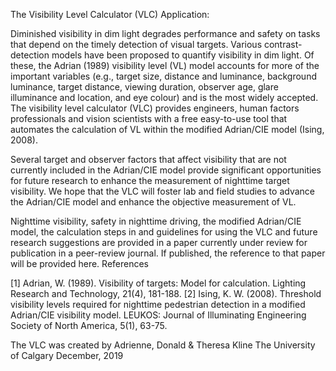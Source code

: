 The Visibility Level Calculator (VLC) Application:

Diminished visibility in dim light degrades performance and safety on tasks that depend on the timely detection of visual targets. Various contrast-detection models have been proposed to quantify visibility in dim light. Of these, the Adrian (1989) visibility level (VL) model accounts for more of the important variables (e.g., target size, distance and luminance, background luminance, target distance, viewing duration, observer age, glare illuminance and location, and eye colour) and is the most widely accepted. The visibility level calculator (VLC) provides engineers, human factors professionals and vision scientists with a free easy-to-use tool that automates the calculation of VL within the modified Adrian/CIE model (Ising, 2008).

Several target and observer factors that affect visibility that are not currently included in the Adrian/CIE model provide significant opportunities for future research to enhance the measurement of nighttime target visibility. We hope that the VLC will foster lab and field studies to advance the Adrian/CIE model and enhance the objective measurement of VL.

Nighttime visibility, safety in nighttime driving, the modified Adrian/CIE model, the calculation steps in and guidelines for using the VLC and future research suggestions are provided in a paper currently under review for publication in a peer-review journal. If published, the reference to that paper will be provided here.
References

[1] Adrian, W. (1989). Visibility of targets: Model for calculation. Lighting Research and Technology, 21(4), 181-188. 
[2] Ising, K. W. (2008). Threshold visibility levels required for nighttime pedestrian detection in a modified Adrian/CIE visibility model. LEUKOS: Journal of Illuminating Engineering Society of North America, 5(1), 63-75.

The VLC was created by Adrienne, Donald & Theresa Kline
The University of Calgary
December, 2019

